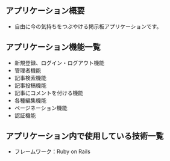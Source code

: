 ## アプリケーション概要
- 自由に今の気持ちをつぶやける掲示板アプリケーションです。
## アプリケーション機能一覧
- 新規登録、ログイン・ログアウト機能
- 管理者機能
- 記事検索機能
- 記事投稿機能
- 記事にコメントを付ける機能
- 各種編集機能
- ページネーション機能
- 認証機能
## アプリケーション内で使用している技術一覧
- フレームワーク：Ruby on Rails
